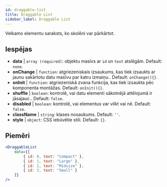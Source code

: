 ```yaml
---
id: draggable-list 
title: Draggable List
sidebar_label: Draggable List
---
```


Velkamo elementu saraksts, ko skolēni var pārkārtot.

## Iespējas

* __data__ | `array (required)`: objektu masīvs ar `id` un `text` atslēgām. Default: `none`.
* __onChange__ | `function`: atgriezeniskais izsaukums, kas tiek izsaukts ar jaunu sakārtotu datu masīvu par katru izmaiņu.. Default: `onChange(){}`.
* __onInit__ | `function`: atgriezeniskā zvana funkcija, kas tiek izsaukta pēc komponenta montāžas. Default: `onInit(){}`.
* __shuffle__ | `boolean`: kontrolē, vai datu elementi sākotnējā attēlojumā ir jāsajauc.. Default: `false`.
* __disabled__ | `boolean`: kontrolē, vai elementus var vilkt vai nē. Default: `false`.
* __className__ | `string`: klases nosaukums. Default: `''`.
* __style__ | `object`: CSS iebūvētie stili. Default: `{}`.


## Piemēri

```jsx live
<DraggableList
    data={[
        { id: 0, text: "Compact" },
        { id: 1, text: "Large" },
        { id: 2, text: "Midsize" },
        { id: 3, text: "Small" }
    ]}
/>
```


